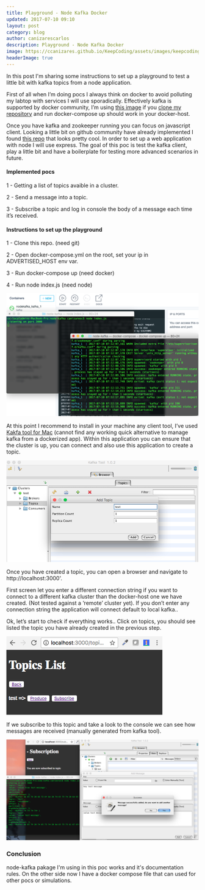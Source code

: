 ```yaml
---
title: Playground - Node Kafka Docker 
updated: 2017-07-10 09:10
layout: post
category: blog
author: canizarescarlos
description: Playground - Node Kafka Docker
image: https://ccanizares.github.io/KeepCoding/assets/images/keepcoding_docker_kafka_node_playground.png
headerImage: true
---
```



<!--<img src='../assets/images/keepcoding_docker_kafka_node_playground.png' />-->
<p>
In this post I'm sharing some instructions to set up a playground to test a little bit with kafka topics from a node application. 
</p>
<p>
First of all when I’m doing pocs I always think on docker to avoid polluting my labtop with services I will use sporadically. Effectively kafka is supported by docker community, I’m using <a href='https://hub.docker.com/r/spotify/kafka/'>this image</a> if you <a href='https://github.com/ccanizares/node-kafka-playground'>clone my repository</a> and run docker-compose up should work in your docker-host.
</p>
<p>
Once you have kafka and zookeeper running you can focus on javascript client. Looking a little bit on github community have already implemented I found <a href='https://www.npmjs.com/package/kafka-node'>this repo</a> that looks pretty cool. In order to set up a web application with node I will use express. The goal of this poc is test the kafka client, play a little bit and have a boilerplate for testing more advanced scenarios in future.
</p>
<h4>Implemented pocs</h4>

1 -	Getting a list of topics avaible in a cluster. 

2 -	Send a message into a topic. 

3 -	Subscribe a topic and log in console the body of a message each time it’s received. 

<h4>Instructions to set up the playground</h4>

1 -	Clone this repo. (need git)

2 -	Open docker-compose.yml on the root, set your ip in ADVERTISED_HOST env var. 

3 -	Run docker-compose up (need docker)

4 -	Run node index.js (need node)

<img src='../assets/images/Kafka_Node_Docker_KeepCoding.png' />

At this point I recommend to install in your machine any client tool, I’ve used <a href='http://www.kafkatool.com/download.html' >Kakfa tool for Mac</a> (cannot find any working quick alternative to manage kafka from a dockerized app). 
Within this application you can ensure that the cluster is up, you can connect and also use this application to create a topic. 

<img src='../assets/images/KeepCoding_Docker_Node_Kafka.png' />

Once you have created a topic, you can open a browser and navigate to http://localhost:3000'. 

First screen let you enter a different connection string if you want to connect to a different kafka cluster than the docker-host one  we have created. (Not tested against a ‘remote’ cluster yet). If you don’t enter any connection string the application will connect default to local kafka.. 

Ok, let’s start to check if everything works.. Click on topics, you should see listed the topic you have already created in the previous step. 

<img src='../assets/images/Keepcoding_Docker_Kafka_Screen.png' />

If we subscribe to this topic and take a look to the console we can see how messages are received (manually generated from kafka tool).

<img src='../assets/images/KeepCoding_Kafka_Node_Express_Docker.png' />

### Conclusion 

node-kafka pakage I'm using in this poc works and it's documentation rules. On the other side now I have a docker compose file that can used for other pocs or simulations.

